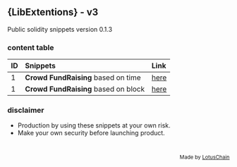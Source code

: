 ## {LibExtentions} - v3
Public solidity snippets version 0.1.3

### content table
| ID | Snippets | Link |
|---|:---|:---|
| 1 | **Crowd FundRaising** based on time | [here](./CrowdFund/CrowdFundBasedTime.sol) |
| 1 | **Crowd FundRaising** based on block | [here](./CrowdFund/CrowdFundBasedBlock.sol) |

### disclaimer
- Production by using these snippets at your own risk.
- Make your own security before launching product.

# 

<div align="right">
<sub>Made by <a href="https://lotuschain.org">LotusChain</a></sub>
</div>

